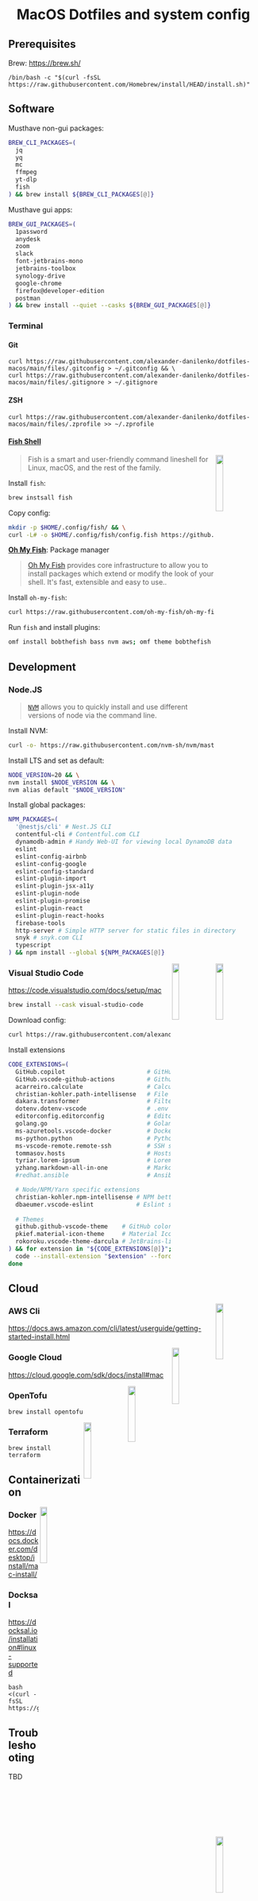 <h1 align="center">MacOS Dotfiles and system config</h1>

## Prerequisites

Brew: https://brew.sh/
  ```shell
  /bin/bash -c "$(curl -fsSL https://raw.githubusercontent.com/Homebrew/install/HEAD/install.sh)"
  ```

## Software

Musthave non-gui packages:

```bash
BREW_CLI_PACKAGES=(
  jq
  yq
  mc
  ffmpeg
  yt-dlp
  fish
) && brew install ${BREW_CLI_PACKAGES[@]} 
```

Musthave gui apps:

```bash
BREW_GUI_PACKAGES=(
  1password
  anydesk
  zoom
  slack
  font-jetbrains-mono
  jetbrains-toolbox
  synology-drive
  google-chrome
  firefox@developer-edition
  postman
) && brew install --quiet --casks ${BREW_GUI_PACKAGES[@]} 
```

### Terminal

#### Git

```shell
curl https://raw.githubusercontent.com/alexander-danilenko/dotfiles-macos/main/files/.gitconfig > ~/.gitconfig && \
curl https://raw.githubusercontent.com/alexander-danilenko/dotfiles-macos/main/files/.gitignore > ~/.gitignore
```

#### ZSH

```shell
curl https://raw.githubusercontent.com/alexander-danilenko/dotfiles-macos/main/files/.zprofile >> ~/.zprofile
```

#### [Fish Shell](https://fishshell.com/)

<img src="https://fishshell.com/assets/img/Terminal_Logo_LCD_Small.png" width="17%" align="right" />

> Fish is a smart and user-friendly command lineshell for Linux, macOS, and the rest of the family.

Install `fish`:

```bash
brew instsall fish
```

Copy config:
```bash
mkdir -p $HOME/.config/fish/ && \
curl -L# -o $HOME/.config/fish/config.fish https://github.com/alexander-danilenko/dotfiles-macos/blob/main/files/.config/fish/config.fish
```

**[Oh My Fish](https://github.com/oh-my-fish/oh-my-fish)**: Package manager

> [Oh My Fish](https://github.com/oh-my-fish/oh-my-fish) provides core infrastructure to allow you to install packages which extend or modify the look of your shell. It's fast, extensible and easy to use..

Install `oh-my-fish`:

```bash
curl https://raw.githubusercontent.com/oh-my-fish/oh-my-fish/master/bin/install | fish
```

Run `fish` and install plugins:
```bash
omf install bobthefish bass nvm aws; omf theme bobthefish
```

## Development

### Node.JS

> [`NVM`](https://github.com/nvm-sh/nvm) allows you to quickly install and use different versions of node via the command line.

Install NVM:

```bash
curl -o- https://raw.githubusercontent.com/nvm-sh/nvm/master/install.sh | bash
```

Install LTS and set as default:

```bash
NODE_VERSION=20 && \
nvm install $NODE_VERSION && \
nvm alias default "$NODE_VERSION"
```

Install global packages:

```bash
NPM_PACKAGES=(
  '@nestjs/cli' # Nest.JS CLI
  contentful-cli # Contentful.com CLI
  dynamodb-admin # Handy Web-UI for viewing local DynamoDB data
  eslint
  eslint-config-airbnb
  eslint-config-google
  eslint-config-standard
  eslint-plugin-import
  eslint-plugin-jsx-a11y
  eslint-plugin-node
  eslint-plugin-promise
  eslint-plugin-react
  eslint-plugin-react-hooks
  firebase-tools
  http-server # Simple HTTP server for static files in directory
  snyk # snyk.com CLI
  typescript
) && npm install --global ${NPM_PACKAGES[@]}
```

<img src="https://cdn.svgporn.com/logos/php.svg" width="17%" align="right" />

<img src="https://cdn.svgporn.com/logos/visual-studio-code.svg" width="17%" align="right" />

### Visual Studio Code

https://code.visualstudio.com/docs/setup/mac


```bash
brew install --cask visual-studio-code
```

Download config:
```bash
curl https://raw.githubusercontent.com/alexander-danilenko/dotfiles-macos/main/files/.config/Code/User/settings.json > ~/.config/Code/User/settings.json
```

Install extensions

```bash
CODE_EXTENSIONS=(
  GitHub.copilot                       # GitHub Copilot!
  GitHub.vscode-github-actions         # Github Actions support
  acarreiro.calculate                  # Calculates inline math expr
  christian-kohler.path-intellisense   # File path autocomplete
  dakara.transformer                   # Filter, Sort, Unique, Reverse, Align, CSV, Line Selection, Text Transformations and Macros
  dotenv.dotenv-vscode                 # .env support
  editorconfig.editorconfig            # EditorConfig support
  golang.go                            # Golang support
  ms-azuretools.vscode-docker          # Docker support
  ms-python.python                     # Python support
  ms-vscode-remote.remote-ssh          # SSH support
  tommasov.hosts                       # Hosts file syntax highlighter
  tyriar.lorem-ipsum                   # Lorem Ipsum generator
  yzhang.markdown-all-in-one           # Markdown tools
  #redhat.ansible                      # Ansible support

  # Node/NPM/Yarn specific extensions
  christian-kohler.npm-intellisense # NPM better autocomplete
  dbaeumer.vscode-eslint            # Eslint support
  
  # Themes
  github.github-vscode-theme    # GitHub color theme
  pkief.material-icon-theme     # Material Icon Theme
  rokoroku.vscode-theme-darcula # JetBrains-like theme
) && for extension in "${CODE_EXTENSIONS[@]}"; do
  code --install-extension "$extension" --force
done
```

## Cloud

<img src="https://cdn.svgporn.com/logos/aws.svg" width="17%" align="right" />

### AWS Cli

https://docs.aws.amazon.com/cli/latest/userguide/getting-started-install.html

<img src="https://cdn.svgporn.com/logos/google-cloud.svg" width="17%" align="right" />

### Google Cloud

https://cloud.google.com/sdk/docs/install#mac

<img src="https://raw.githubusercontent.com/opentofu/brand-artifacts/main/full/transparent/SVG/on-light.svg" width="17%" align="right" />

### OpenTofu 

```shell
brew install opentofu
```

<img src="https://cdn.svgporn.com/logos/terraform-icon.svg" width="17%" align="right" />

### Terraform 

```shell
brew install terraform
```

## Containerization

<img src="https://cdn.svgporn.com/logos/docker.svg" width="17%" align="right" />

### Docker

https://docs.docker.com/desktop/install/mac-install/

<img src="https://avatars.githubusercontent.com/u/20954974" width="17%" align="right" />

### Docksal

https://docksal.io/installation#linux-supported

```shell
bash <(curl -fsSL https://get.docksal.io)
```


## Troubleshooting

TBD